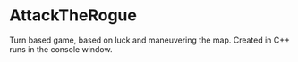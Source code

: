 # AttackTheRogue
Turn based game, based on luck and maneuvering the map. Created in C++ runs in the console window.
